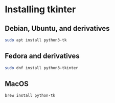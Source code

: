 # Installing tkinter

<!--
SPDX-FileCopyrightText: © 2024 Stacey Adams <stacey.belle.rose@gmail.com>

SPDX-License-Identifier: MIT
-->

## Debian, Ubuntu, and derivatives

```bash
sudo apt install python3-tk
```

## Fedora and derivatives

```bash
sudo dnf install python3-tkinter
```

## MacOS

```bash
brew install python-tk
```
